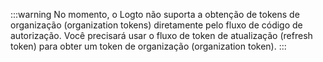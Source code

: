 :::warning
No momento, o Logto não suporta a obtenção de tokens de organização (organization tokens) diretamente pelo fluxo de código de autorização. Você precisará usar o fluxo de token de atualização (refresh token) para obter um token de organização (organization token).
:::
